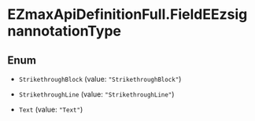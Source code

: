 # EZmaxApiDefinitionFull.FieldEEzsignannotationType

## Enum


* `StrikethroughBlock` (value: `"StrikethroughBlock"`)

* `StrikethroughLine` (value: `"StrikethroughLine"`)

* `Text` (value: `"Text"`)


